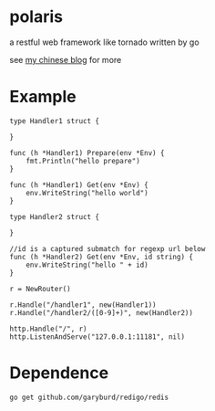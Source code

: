 # polaris

a restful web framework like tornado written by go 

see [my chinese blog](http://blog.csdn.net/siddontang/article/details/21088451) for more

# Example

    type Handler1 struct {

    }

    func (h *Handler1) Prepare(env *Env) {
        fmt.Println("hello prepare")
    }

    func (h *Handler1) Get(env *Env) {
        env.WriteString("hello world")
    }

    type Handler2 struct {

    }

    //id is a captured submatch for regexp url below
    func (h *Handler2) Get(env *Env, id string) {
        env.WriteString("hello " + id)
    }

    r = NewRouter()

    r.Handle("/handler1", new(Handler1))
    r.Handle("/handler2/([0-9]+)", new(Handler2))

    http.Handle("/", r)
    http.ListenAndServe("127.0.0.1:11181", nil)

# Dependence

    go get github.com/garyburd/redigo/redis
